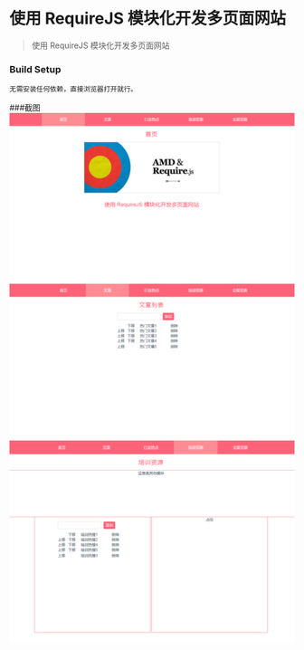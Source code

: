# 使用 RequireJS 模块化开发多页面网站

> 使用 RequireJS 模块化开发多页面网站

### Build Setup

``` bash
无需安装任何依赖，直接浏览器打开就行。
```
###截图
![index-page](assets/index-page.png)
![article-page](assets/article-page.png)
![training-page](assets/training-page.png)



